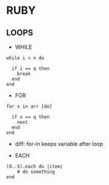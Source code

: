 # RUBY

## LOOPS

- WHILE

```
while i < n do

  if i == q then
    break
  end
end
```


- FOR

```
for x in arr [do]

  if x == q then
    next
  end
end
```

- diff: for-in keeps variable after loop

- EACH
```
(0..5).each do |item|
    # do something
end
```

